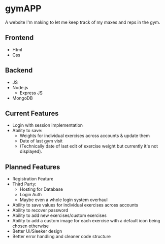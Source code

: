 # gymAPP #
A website I'm making to let me keep track of my maxes and reps in the gym.

## Frontend ##
- Html
- Css
## Backend ## 
- JS
- Node.js
  - Express JS
- MongoDB

## Current Features ##
- Login with session implementation
- Ability to save:
  - Weights for individual exercises across accounts & update them
  - Date of last gym visit
  - (Technically date of last edit of exercise weight but currently it's not displayed).

## Planned Features ##
- Registration Feature
- Third Party:
  - Hosting for Database
  - Login Auth
  - Maybe even a whole login system overhaul 
- Ability to save values for individual exercises across accounts
- Ability to recover password
- Ability to add new exercises/custom exercises
- Ability to add a custom image for each exercise with a default icon being chosen otherwise
- Better UI/Sleeker design
- Better error handling and cleaner code structure 
 
